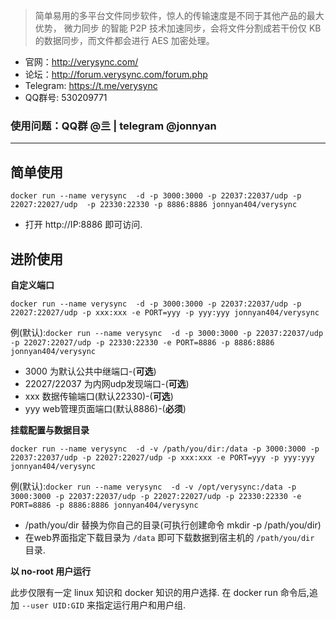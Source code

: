 > 简单易用的多平台文件同步软件，惊人的传输速度是不同于其他产品的最大优势， 微力同步 的智能 P2P 技术加速同步，会将文件分割成若干份仅 KB 的数据同步，而文件都会进行 AES 加密处理。

- 官网：http://verysync.com/
- 论坛：http://forum.verysync.com/forum.php
- Telegram: https://t.me/verysync
- QQ群号: 530209771

### 使用问题：QQ群 @亖 | telegram @jonnyan

---

## 简单使用

`docker run --name verysync  -d -p 3000:3000 -p 22037:22037/udp -p 22027:22027/udp  -p 22330:22330 -p 8886:8886 jonnyan404/verysync`

- 打开 http://IP:8886 即可访问.

## 进阶使用
**自定义端口**

`docker run --name verysync  -d -p 3000:3000 -p 22037:22037/udp -p 22027:22027/udp -p xxx:xxx -e PORT=yyy -p yyy:yyy jonnyan404/verysync`

例(默认):`docker run --name verysync  -d -p 3000:3000 -p 22037:22037/udp -p 22027:22027/udp -p 22330:22330 -e PORT=8886 -p 8886:8886 jonnyan404/verysync`

- 3000 为默认公共中继端口-(**可选**)
- 22027/22037 为内网udp发现端口-(**可选**)
- xxx 数据传输端口(默认22330)-(**可选**)
- yyy web管理页面端口(默认8886)-(**必须**)

**挂载配置与数据目录**

`docker run --name verysync  -d -v /path/you/dir:/data -p 3000:3000 -p 22037:22037/udp -p 22027:22027/udp -p xxx:xxx -e PORT=yyy -p yyy:yyy jonnyan404/verysync`

例(默认):`docker run --name verysync  -d -v /opt/verysync:/data -p 3000:3000 -p 22037:22037/udp -p 22027:22027/udp -p 22330:22330 -e PORT=8886 -p 8886:8886 jonnyan404/verysync`

- /path/you/dir  替换为你自己的目录(可执行创建命令 mkdir -p /path/you/dir)
- 在web界面指定下载目录为 `/data` 即可下载数据到宿主机的 `/path/you/dir` 目录.

**以 no-root 用户运行**

此步仅限有一定 linux 知识和 docker 知识的用户选择.
在 docker run 命令后,追加 `--user UID:GID` 来指定运行用户和用户组.
